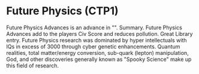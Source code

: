 # Future Physics (CTP1)

Future Physics Advances is an advance in "".
Summary.
Future Physics Advances add to the players Civ Score and reduces pollution.
Great Library entry.
Future Physics research was dominated by hyper intellectuals with IQs in excess of 3000 through cyber genetic enhancements. Quantum realities, total matter/energy conversion, sub-quark (lepton) manipulation, God, and other discoveries generally known as "Spooky Science" make up this field of research.